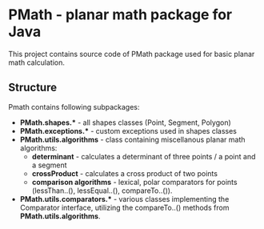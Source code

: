 # PMath - planar math package for Java

This project contains source code of PMath package used for basic planar math calculation.

## Structure

Pmath contains following subpackages:

- **PMath.shapes.\*** - all shapes classes (Point, Segment, Polygon)
- **PMath.exceptions.\*** - custom exceptions used in shapes classes
- **PMath.utils.algorithms** - class containing miscellanous planar math algorithms:
  - **determinant** - calculates a determinant of three points / a point and a segment
  - **crossProduct** - calculates a cross product of two points
  - **comparison algorithms** - lexical, polar comparators for points
  (lessThan..(), lessEqual..(), compareTo..()).
- **PMath.utils.comparators.\*** - various classes implementing the Comparator
interface, utilizing the compareTo..() methods from **PMath.utils.algorithms**.
